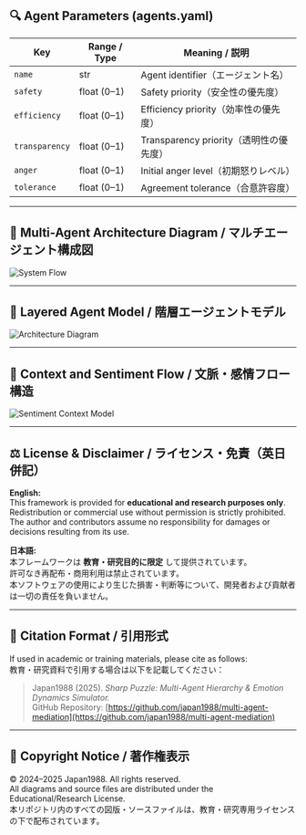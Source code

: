 ## 🔍 Agent Parameters (agents.yaml)
| Key | Range / Type | Meaning / 説明 |
|------|---------------|----------------|
| `name` | str | Agent identifier（エージェント名） |
| `safety` | float (0–1) | Safety priority（安全性の優先度） |
| `efficiency` | float (0–1) | Efficiency priority（効率性の優先度） |
| `transparency` | float (0–1) | Transparency priority（透明性の優先度） |
| `anger` | float (0–1) | Initial anger level（初期怒りレベル） |
| `tolerance` | float (0–1) | Agreement tolerance（合意許容度） |

---

## 🧠 Multi-Agent Architecture Diagram / マルチエージェント構成図
![System Flow](docs/multi_agent_architecture.webp)

---

## 🧩 Layered Agent Model / 階層エージェントモデル
![Architecture Diagram](docs/Architecture-of-the-proposed-multi-agent-system-model.png)

---

## 💫 Context and Sentiment Flow / 文脈・感情フロー構造
![Sentiment Context Model](docs/Block-diagram-and-context-of-a-multi-agent-system-for-sentiment.png)

---

## ⚖️ License & Disclaimer / ライセンス・免責（英日併記）

**English:**  
This framework is provided for **educational and research purposes only**.  
Redistribution or commercial use without permission is strictly prohibited.  
The author and contributors assume no responsibility for damages or decisions resulting from its use.

**日本語:**  
本フレームワークは **教育・研究目的に限定** して提供されています。  
許可なき再配布・商用利用は禁止されています。  
本ソフトウェアの使用により生じた損害・判断等について、開発者および貢献者は一切の責任を負いません。

---

## 🧾 Citation Format / 引用形式
If used in academic or training materials, please cite as follows:  
教育・研究資料で引用する場合は以下を記載してください：

> Japan1988 (2025). *Sharp Puzzle: Multi-Agent Hierarchy & Emotion Dynamics Simulator.*  
> GitHub Repository: [https://github.com/japan1988/multi-agent-mediation](https://github.com/japan1988/multi-agent-mediation)

---

## 🪪 Copyright Notice / 著作権表示
© 2024–2025 Japan1988. All rights reserved.  
All diagrams and source files are distributed under the Educational/Research License.  
本リポジトリ内のすべての図版・ソースファイルは、教育・研究専用ライセンスの下で配布されています。
